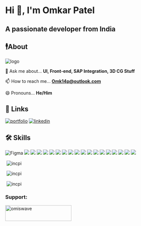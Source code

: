 <!--
**incpi/incpi** is a ✨ _special_ ✨ repository because its `README.md` (this file) appears on your GitHub profile.

Here are some ideas to get you started:

- 🔭 I’m currently working on ...
- 🌱 I’m currently learning ...
- 👯 I’m looking to collaborate on ...
- 🤔 I’m looking for help with ...
- 💬 Ask me about ...
- 📫 How to reach me: ...
- 😄 Pronouns: ...
- ⚡ Fun fact: ...
-->
# Hi 👋, I'm Omkar Patel
## A passionate developer from India

## 🕴️About
![logo](https://komarev.com/ghpvc/?username=incpi&label=Profile%20views&color=00bfff&style=flat)

💬 Ask me about... **UI, Front-end, SAP Integration, 3D CG Stuff**

📫 How to reach me... **Omk14p@outlook.com**

😄 Pronouns... **He/Him**

## 🔗 Links
[![portfolio](https://img.shields.io/badge/my_portfolio-000?style=for-the-badge&logo=ko-fi&logoColor=white)](https://incpi.github.io/)   [![linkedin](https://img.shields.io/badge/linkedin-0A66C2?style=for-the-badge&logo=linkedin&logoColor=white)](https://www.linkedin.com/omiswave)

## 🛠 Skills

![Figma](https://www.vectorlogo.zone/logos/figma/figma-icon.svg)  ![](https://www.vectorlogo.zone/logos/sketchapp/sketchapp-icon.svg)  ![](https://www.vectorlogo.zone/logos/python/python-icon.svg)  ![](https://www.vectorlogo.zone/logos/ractjs/reactjs-icon.svg)  ![](https://www.vectorlogo.zone/logos/getbootstrap/getbootstrap-icon.svg)  ![](https://www.vectorlogo.zone/logos/nodejs/nodejs-icon.svg)  ![](https://www.vectorlogo.zone/logos/sqlite/sqlite-icon.svg)  ![](https//www.vectorlogo.zone/logos/mysql/mysql-icon.svg)  ![](https://www.vectorlogo.zone/logos/mongodb/mongodb-icon.svg)  ![](https://www.vectorlogo.zone/logos/npmjs/npmjs-icon.svg)  ![](https://www.vectorlogo.zone/logos/veeva/veeva-icon.sg)  ![](https://www.vectorlogo.zone/logos/javascript/javascript-icon.svg)  ![](https://www.vectorlogo.zone/logos/getpostman/getpostman-icon.svg)  ![](https://www.vectorlogo.zone/logos/adobe_illustrator/adobe_illustrator-icon.svg)  ![](ttps://www.vectorlogo.zone/logos/java/java-icon.svg)  ![](https://www.vectorlogo.zone/logos/groovy-lang/groovy-lang-icon.svg)  ![](https://www.vectorlogo.zone/logos/w3_html5/w3_html5-icon.svg)  ![](https://www.vectorlogo.zone/logos/w_css/w3_css-official.svg)  ![](https://download.blender.org/branding/community/blender_community_badge_black.svg)

<p>&nbsp;<img align="center" src="https://github-readme-stats.vercel.app/api/top-langs?username=incpi&show_icons=true&theme=transparent&hide_border=true&locale=en" alt="incpi" /></p>

<p>&nbsp;<img align="center" src="https://github-readme-stats.vercel.app/api?username=incpi&show_icons=true&theme=transparent&hide_border=true&locale=en" alt="incpi" /></p>


<p>&nbsp;<img align="center" src="https://github-readme-streak-stats.herokuapp.com/?user=incpi&theme=transparent&hide_border=true" alt="incpi" /></p>

<h3 align="left">Support:</h3>
<a href="https://ko-fi.com/omiswave"><img align="left" src="https://cdn.ko-fi.com/cdn/kofi3.png?v=3" height="50" width="210" alt="omiswave"/></a>

